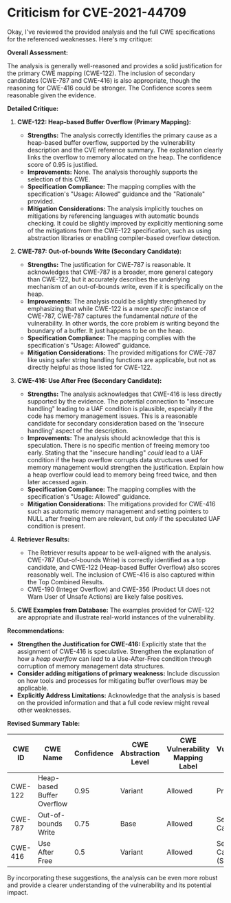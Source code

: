 # Criticism for CVE-2021-44709

Okay, I've reviewed the provided analysis and the full CWE specifications for the referenced weaknesses. Here's my critique:

**Overall Assessment:**

The analysis is generally well-reasoned and provides a solid justification for the primary CWE mapping (CWE-122). The inclusion of secondary candidates (CWE-787 and CWE-416) is also appropriate, though the reasoning for CWE-416 could be stronger.  The Confidence scores seem reasonable given the evidence.

**Detailed Critique:**

1.  **CWE-122: Heap-based Buffer Overflow (Primary Mapping):**

    *   **Strengths:** The analysis correctly identifies the primary cause as a heap-based buffer overflow, supported by the vulnerability description and the CVE reference summary. The explanation clearly links the overflow to memory allocated on the heap.  The confidence score of 0.95 is justified.
    *   **Improvements:** None. The analysis thoroughly supports the selection of this CWE.
    *   **Specification Compliance:** The mapping complies with the specification's "Usage: Allowed" guidance and the "Rationale" provided.
    *   **Mitigation Considerations:** The analysis implicitly touches on mitigations by referencing languages with automatic bounds checking. It could be slightly improved by explicitly mentioning some of the mitigations from the CWE-122 specification, such as using abstraction libraries or enabling compiler-based overflow detection.

2.  **CWE-787: Out-of-bounds Write (Secondary Candidate):**

    *   **Strengths:** The justification for CWE-787 is reasonable. It acknowledges that CWE-787 is a broader, more general category than CWE-122, but it accurately describes the underlying mechanism of an out-of-bounds write, even if it is specifically on the heap.
    *   **Improvements:** The analysis could be slightly strengthened by emphasizing that while CWE-122 is a more *specific* instance of CWE-787, CWE-787 captures the fundamental *nature* of the vulnerability. In other words, the core problem *is* writing beyond the boundary of a buffer. It just happens to be on the heap.
    *   **Specification Compliance:** The mapping complies with the specification's "Usage: Allowed" guidance.
    *   **Mitigation Considerations:** The provided mitigations for CWE-787 like using safer string handling functions are applicable, but not as directly helpful as those listed for CWE-122.

3.  **CWE-416: Use After Free (Secondary Candidate):**

    *   **Strengths:** The analysis acknowledges that CWE-416 is less directly supported by the evidence. The potential connection to "insecure handling" leading to a UAF condition is plausible, especially if the code has memory management issues.  This is a reasonable candidate for secondary consideration based on the 'insecure handling' aspect of the description.
    *   **Improvements:** The analysis should acknowledge that this is speculation. There is no specific mention of freeing memory too early. Stating that the "insecure handling" *could* lead to a UAF condition if the heap overflow corrupts data structures used for memory management would strengthen the justification. Explain how a heap overflow could lead to memory being freed twice, and then later accessed again.
    *   **Specification Compliance:** The mapping complies with the specification's "Usage: Allowed" guidance.
    *   **Mitigation Considerations:** The mitigations provided for CWE-416 such as automatic memory management and setting pointers to NULL after freeing them are relevant, but *only* if the speculated UAF condition is present.

4.  **Retriever Results:**

    *   The Retriever results appear to be well-aligned with the analysis. CWE-787 (Out-of-bounds Write) is correctly identified as a top candidate, and CWE-122 (Heap-based Buffer Overflow) also scores reasonably well. The inclusion of CWE-416 is also captured within the Top Combined Results.
    *   CWE-190 (Integer Overflow) and CWE-356 (Product UI does not Warn User of Unsafe Actions) are likely false positives.
5.  **CWE Examples from Database:** The examples provided for CWE-122 are appropriate and illustrate real-world instances of the vulnerability.

**Recommendations:**

*   **Strengthen the Justification for CWE-416:** Explicitly state that the assignment of CWE-416 is speculative. Strengthen the explanation of how a *heap overflow* can *lead* to a Use-After-Free condition through corruption of memory management data structures.
*   **Consider adding mitigations of primary weakness:** Include discussion on how tools and processes for mitigating buffer overflows may be applicable.
*   **Explicitly Address Limitations:** Acknowledge that the analysis is based on the provided information and that a full code review might reveal other weaknesses.

**Revised Summary Table:**

| CWE ID | CWE Name | Confidence | CWE Abstraction Level | CWE Vulnerability Mapping Label | CWE-Vulnerability Mapping Notes |
|---|---|---|---|---|---|
| CWE-122 | Heap-based Buffer Overflow | 0.95 | Variant | Allowed | Primary CWE |
| CWE-787 | Out-of-bounds Write | 0.75 | Base | Allowed | Secondary Candidate |
| CWE-416 | Use After Free | 0.5 | Variant | Allowed | Secondary Candidate (Speculative) |

By incorporating these suggestions, the analysis can be even more robust and provide a clearer understanding of the vulnerability and its potential impact.